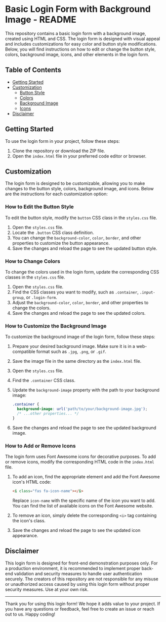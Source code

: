 # Basic Login Form with Background Image - README

This repository contains a basic login form with a background image, created using HTML and CSS. The login form is designed with visual appeal and includes customizations for easy color and button style modifications. Below, you will find instructions on how to edit or change the button style, colors, background image, icons, and other elements in the login form.

## Table of Contents

- [Getting Started](#getting-started)
- [Customization](#customization)
  - [Button Style](#how-to-edit-the-button-style)
  - [Colors](#how-to-change-colors)
  - [Background Image](#how-to-customize-the-background-image)
  - [Icons](#how-to-add-or-remove-icons)
- [Disclaimer](#disclaimer)

## Getting Started

To use the login form in your project, follow these steps:

1. Clone the repository or download the ZIP file.
2. Open the `index.html` file in your preferred code editor or browser.

## Customization

The login form is designed to be customizable, allowing you to make changes to the button style, colors, background image, and icons. Below are the instructions for each customization option:

### How to Edit the Button Style

To edit the button style, modify the `button` CSS class in the `styles.css` file.

1. Open the `styles.css` file.
2. Locate the `.button` CSS class definition.
3. You can change the `background-color`, `color`, `border`, and other properties to customize the button appearance.
4. Save the changes and reload the page to see the updated button style.

### How to Change Colors

To change the colors used in the login form, update the corresponding CSS classes in the `styles.css` file.

1. Open the `styles.css` file.
2. Find the CSS classes you want to modify, such as `.container`, `.input-group`, or `.login-form`.
3. Adjust the `background-color`, `color`, `border`, and other properties to change the colors.
4. Save the changes and reload the page to see the updated colors.

### How to Customize the Background Image

To customize the background image of the login form, follow these steps:

1. Prepare your desired background image. Make sure it is in a web-compatible format such as `.jpg`, `.png`, or `.gif`.
2. Save the image file in the same directory as the `index.html` file.
3. Open the `styles.css` file.
4. Find the `.container` CSS class.
5. Update the `background-image` property with the path to your background image:

   ```css
   .container {
     background-image: url('path/to/your/background-image.jpg');
     /* ...other properties... */
   }
   ```

6. Save the changes and reload the page to see the updated background image.

### How to Add or Remove Icons

The login form uses Font Awesome icons for decorative purposes. To add or remove icons, modify the corresponding HTML code in the `index.html` file.

1. To add an icon, find the appropriate element and add the Font Awesome icon's HTML code:

   ```html
   <i class="fas fa-icon-name"></i>
   ```

   Replace `icon-name` with the specific name of the icon you want to add. You can find the list of available icons on the Font Awesome website.

2. To remove an icon, simply delete the corresponding `<i>` tag containing the icon's class.

3. Save the changes and reload the page to see the updated icon appearance.

## Disclaimer

This login form is designed for front-end demonstration purposes only. For a production environment, it is recommended to implement proper back-end validation and security measures to handle user authentication securely. The creators of this repository are not responsible for any misuse or unauthorized access caused by using this login form without proper security measures. Use at your own risk.

---

Thank you for using this login form! We hope it adds value to your project. If you have any questions or feedback, feel free to create an issue or reach out to us. Happy coding!
